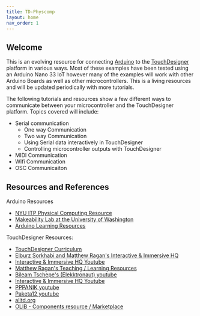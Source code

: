 ```yaml
---
title: TD-Physcomp
layout: home
nav_order: 1
---
```


## Welcome 
This is an evolving resource for connecting [Arduino](https://www.arduino.cc/) to the [TouchDesigner](https://derivative.ca/) platform in various ways.  Most of these examples have been tested using an Arduino Nano 33 IoT however many of the examples will work with other Arduino Boards as well as other microcontrollers.  This is a living resources and will be updated periodically with more tutorials.

The following tutorials and resources show a few different ways to communicate between your microcontroller and the TouchDesigner platform. Topics covered will include:
- Serial communication
    - One way Communication
    - Two way Communication
    - Using Serial data interactively in TouchDesigner
    - Controlling microcontroller outputs with TouchDesigner
- MIDI Communication
- Wifi Communication
- OSC Communicaiton 


## Resources and References
Arduino Resources
 - [NYU ITP Physical Computing Resource](https://itp.nyu.edu/physcomp/)
 - [Makeability Lab at the University of Washington](https://makeabilitylab.github.io/physcomp/)
 - [Arduino Learning Resources](https://docs.arduino.cc/learn/)
 
 TouchDesigner Resources:
 * [TouchDesigner Curriculum](https://learn.derivative.ca/)
 * [Elburz Sorkhabi and Matthew Ragan's Interactive & Immersive HQ](https://interactiveimmersive.io/)
 * [Interactive & Immersive HQ Youtube](https://www.youtube.com/c/TheInteractiveImmersiveHQ)
* [Matthew Ragan's Teaching / Learning Resources](https://matthewragan.com/teaching-resources/touchdesigner/)
 * [Bileam Tschepe's (Elekktronaut) youtube](https://www.youtube.com/channel/UCONptu0J1PCrW9YfBtSdqjA)
* [Interactive & Immersive HQ Youtube](https://www.youtube.com/c/TheInteractiveImmersiveHQ)
* [PPPANIK youtube](https://www.youtube.com/channel/UCWBbakpo_cATqJy9Dzf9x4w)
* [Paketa12 youtube](https://www.youtube.com/user/paketa12)
* [alltd.org](https://alltd.org/)
* [OLIB - Components resource / Marketplace](https://olib.amb-service.net/)


[Just the Docs]: https://just-the-docs.github.io/just-the-docs/
[GitHub Pages]: https://docs.github.com/en/pages
[README]: https://github.com/just-the-docs/just-the-docs-template/blob/main/README.md
[Jekyll]: https://jekyllrb.com
[GitHub Pages / Actions workflow]: https://github.blog/changelog/2022-07-27-github-pages-custom-github-actions-workflows-beta/
[use this template]: https://github.com/just-the-docs/just-the-docs-template/generate


[Just the Docs]: https://just-the-docs.github.io/just-the-docs/
[GitHub Pages]: https://docs.github.com/en/pages
[README]: https://github.com/just-the-docs/just-the-docs-template/blob/main/README.md
[Jekyll]: https://jekyllrb.com
[GitHub Pages / Actions workflow]: https://github.blog/changelog/2022-07-27-github-pages-custom-github-actions-workflows-beta/
[use this template]: https://github.com/just-the-docs/just-the-docs-template/generate
